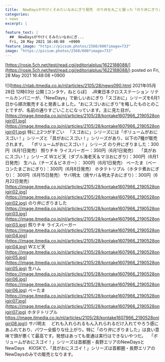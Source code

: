 ```yaml
---
title:  NewDaysがやけくそみたいなおにぎり発売　のり弁を丸ごと握った「のり弁にぎりました」など全7種  
categories:
- news
excerpt: |
  
feature_text: |
  ##  NewDaysがやけくそみたいなおにぎ...
  Fri, 28 May 2021 16:48:08  +0900
feature_image: "https://picsum.photos/2560/600?image=733"
image: "https://picsum.photos/2560/600?image=733"
---
```


[https://rosie.5ch.net/test/read.cgi/editorialplus/1622188088/](https://rosie.5ch.net/test/read.cgi/editorialplus/1622188088/)
posted on Fri, 28 May 2021 16:48:08  +0900

<!--more-->

![](https://nlab.itmedia.co.jp/nl/articles/2105/28/news090.html 2021年05月28日 12時03分 公開 [コンタケ，ねとらぼ] 　JR東日本クロスステーション リテールカンパニーが、「NewDays」で新しいおにぎり「スゴおに」シリーズを6月1日から順次販売すると発表しました。“おにスゴいおにぎり”を略したものとのことですが、名前の通りすごいことになっています。主に見た目が。 [https://image.itmedia.co.jp/nl/articles/2105/28/kontake1607966_2190528onigiri01.jpg](https://image.itmedia.co.jp/nl/articles/2105/28/kontake1607966_2190528onigiri01.jpg) 特に上2つがすごい 　「スゴおに」シリーズには「ボリュームがおにスゴい！」シリーズと「具がおにスゴい！」シリーズがあり、以下の7種が販売されます。 　「ボリュームがおにスゴい！」シリーズ のり弁にぎりました：300円（6月1日発売） 照りチキ ライスバーガー：350円（6月1日発売） 　「具がおにスゴい！」シリーズ Wエビ天（ダブル海老天＆マヨおにぎり）：300円（6月1日発売） 生ハム（チーズ＆ビネガー）： 300円（6月1日発売） ベーたま（ベーコンたまごおにぎり）：300円（6月8日発売） ホタテトリプル（ホタテ煮おにぎり）： 300円（6月15日発売） サバ明太（焼サバ＆明太子おにぎり）：300円（6月22日発売） [https://image.itmedia.co.jp/nl/articles/2105/28/kontake1607966_2190528onigiri02.jpg](https://image.itmedia.co.jp/nl/articles/2105/28/kontake1607966_2190528onigiri02.jpg) のり弁にぎりました [https://image.itmedia.co.jp/nl/articles/2105/28/kontake1607966_2190528onigiri03.jpg](https://image.itmedia.co.jp/nl/articles/2105/28/kontake1607966_2190528onigiri03.jpg) 照りチキ ライスバーガー [https://image.itmedia.co.jp/nl/articles/2105/28/kontake1607966_2190528onigiri04.jpg](https://image.itmedia.co.jp/nl/articles/2105/28/kontake1607966_2190528onigiri04.jpg) Wエビ天 [https://image.itmedia.co.jp/nl/articles/2105/28/kontake1607966_2190528onigiri05.jpg](https://image.itmedia.co.jp/nl/articles/2105/28/kontake1607966_2190528onigiri05.jpg) 生ハム [https://image.itmedia.co.jp/nl/articles/2105/28/kontake1607966_2190528onigiri06.jpg](https://image.itmedia.co.jp/nl/articles/2105/28/kontake1607966_2190528onigiri06.jpg) ベーたま [https://image.itmedia.co.jp/nl/articles/2105/28/kontake1607966_2190528onigiri07.jpg](https://image.itmedia.co.jp/nl/articles/2105/28/kontake1607966_2190528onigiri07.jpg) ホタテトリプル [https://image.itmedia.co.jp/nl/articles/2105/28/kontake1607966_2190528onigiri08.jpg)](https://image.itmedia.co.jp/nl/articles/2105/28/kontake1607966_2190528onigiri08.jpg)) サバ明太 　どれも入れられるもん入れられるだけ入れてやろう感にあふれており、パワー全振りな仕上がり。特に「のり弁にぎりました」は良い意味で頭が悪くて最高です。発想はあっても普通は実行はできないやつだ。 　「ボリュームがおにスゴイ！」シリーズは首都圏・長野エリアのNewDaysとNewDays　KIOSKで、「具がおにスゴイ！」シリーズは首都圏・長野エリアのNewDaysのみでの販売となります。
